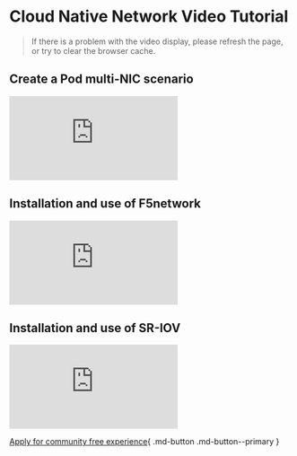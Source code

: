 # Cloud Native Network Video Tutorial

> If there is a problem with the video display, please refresh the page, or try to clear the browser cache.

## Create a Pod multi-NIC scenario

<div class="responsive-video-container">
<iframe src="https://harbor-test2.cn-sh2.ufileos.com/docs/videos/pod-cnis.mp4" scrolling="no" border="0" frameborder="no" framespacing="0 " allowfullscreen="true"> </iframe>
</div>

## Installation and use of F5network

<div class="responsive-video-container">
<iframe src="https://harbor-test2.cn-sh2.ufileos.com/docs/videos/f5network.mp4" scrolling="no" border="0" frameborder="no" framespacing="0" allowfullscreen ="true"> </iframe>
</div>

## Installation and use of SR-IOV

<div class="responsive-video-container">
<iframe src="https://harbor-test2.cn-sh2.ufileos.com/docs/videos/SR-IOV.mp4" scrolling="no" border="0" frameborder="no" framespacing="0" allowfullscreen ="true"> </iframe>
</div>

[Apply for community free experience](../dce/license0.md){ .md-button .md-button--primary }